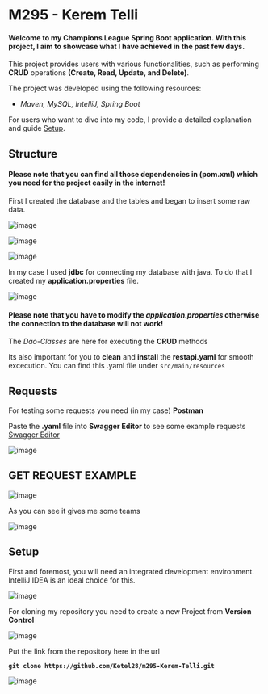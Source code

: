 # M295 - Kerem Telli
#### Welcome to my **Champions League** Spring Boot application. With this project, I aim to showcase what I have achieved in the past few days.

This project provides users with various functionalities, such as performing **CRUD** operations **(Create, Read, Update, and Delete)**.

The project was developed using the following resources:

* *Maven,
MySQL,
IntelliJ,
Spring Boot*

For users who want to dive into my code, I provide a detailed explanation and guide [Setup](https://github.com/Ketel28/m295-Kerem-Telli/edit/main/README.md#setup).

## Structure

#### Please note that you can find all those dependencies in (pom.xml) which you need for the project easily in the internet!
First I created the database and the tables and began to insert some raw data.

![image](https://github.com/Ketel28/m295-Kerem-Telli/assets/96288839/903be4e2-f975-40c3-b1c5-c30992dc68c2)

![image](https://github.com/Ketel28/m295-Kerem-Telli/assets/96288839/688c0da1-160d-497a-9f07-371d928c156f)

![image](https://github.com/Ketel28/m295-Kerem-Telli/assets/96288839/8c3a063a-63ad-4ce8-9362-11c0303b36a6)

In my case I used **jdbc** for connecting my database with java. To do that I created my **application.properties** file.

![image](https://github.com/Ketel28/m295-Kerem-Telli/assets/96288839/4c14134b-1a01-44ff-b80b-21ffd76da82a)

#### Please note that you have to modify the *application.properties* otherwise the connection to the database will not work!

The *Dao-Classes* are here for executing the **CRUD** methods

Its also important for you to **clean** and **install** the **restapi.yaml** for smooth excecution. You can find this .yaml file under ```src/main/resources```

## Requests

For testing some requests you need (in my case) **Postman**

Paste the **.yaml** file into **Swagger Editor** to see some example requests
[Swagger Editor](https:/https://editor.swagger.io///)

![image](https://github.com/Ketel28/m295-Kerem-Telli/assets/96288839/326afc78-1483-48a9-b2b6-7b00d216de71)

## GET REQUEST EXAMPLE

![image](https://github.com/Ketel28/m295-Kerem-Telli/assets/96288839/0727e57f-65c6-44f5-aa36-d38e7403c054)

As you can see it gives me some teams

![image](https://github.com/Ketel28/m295-Kerem-Telli/assets/96288839/7de49b20-8d3c-4ba4-823d-6e558467fed7)











## Setup

First and foremost, you will need an integrated development environment.
IntelliJ IDEA is an ideal choice for this.

![image](https://github.com/Ketel28/m295-Kerem-Telli/assets/96288839/386aeefc-98da-4c2b-85f9-2a6b48e5276e)

For cloning my repository you need to create a new Project from **Version Control**

![image](https://github.com/Ketel28/m295-Kerem-Telli/assets/96288839/f2e3030f-1ee5-4c2e-bf2e-e4f3f11ba3fb)

Put the link from the repository here in the url

**```git clone https://github.com/Ketel28/m295-Kerem-Telli.git```**

![image](https://github.com/Ketel28/m295-Kerem-Telli/assets/96288839/eaaae595-70f9-471a-82ad-7164c82b827e)

